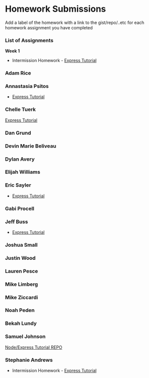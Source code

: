 # Homework Submissions

Add a label of the homework with a link to the gist/repo/..etc for each homework assignment you have completed

### List of Assignments

**Week 1**

* Intermission Homework - [Express Tutorial](https://www.tutorialspoint.com/nodejs/nodejs_express_framework.htm)

### Adam Rice

### Annastasia Psitos
* [Express Tutorial](https://github.com/apsitos/Express_Tutorial)

### Chelle Tuerk
[Express Tutorial](https://github.com/chelletuerk/express-tutorial)

### Dan Grund

### Devin Marie Beliveau

### Dylan Avery

### Elijah Williams

### Eric Sayler
* [Express Tutorial](https://github.com/esayler/node-express-tutorial)

### Gabi Procell

### Jeff Buss

* [Express Tutorial](https://github.com/JeffBuss/express-tutorial)

### Joshua Small

### Justin Wood

### Lauren Pesce

### Mike Limberg

### Mike Ziccardi

### Noah Peden

### Bekah Lundy

### Samuel Johnson
[Node/Express Tutorial REPO](https://github.com/sljohnson32/express-node-tutorial)

### Stephanie Andrews
* Intermission Homework - [Express Tutorial](https://github.com/StephanieEA/node-tutorial)
